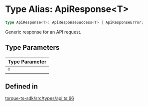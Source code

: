 # Type Alias: ApiResponse\<T\>

```ts
type ApiResponse<T>: ApiResponseSuccess<T> | ApiResponseError;
```

Generic response for an API request.

## Type Parameters

| Type Parameter |
| ------ |
| `T` |

## Defined in

[torque-ts-sdk/src/types/api.ts:66](https://github.com/torque-labs/torque-ts-sdk/blob/e34efdf278512e8a58bacdba966e9cd90b1db20a/src/types/api.ts#L66)
